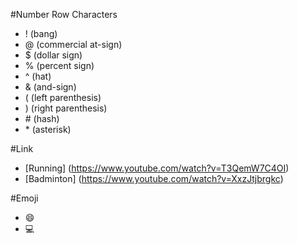 #Number Row Characters
- ! (bang)
- @ (commercial at-sign)
- $ (dollar sign)
- % (percent sign)
- ^ (hat)
- & (and-sign)
- ( (left parenthesis)
- ) (right parenthesis)
- \# (hash)
- \* (asterisk)

#Link
- [Running] (https://www.youtube.com/watch?v=T3QemW7C4OI)
- [Badminton] (https://www.youtube.com/watch?v=XxzJtjbrgkc)

#Emoji
- :smile:
- :computer:
